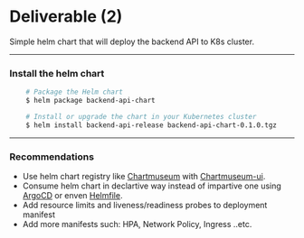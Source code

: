 # Deliverable (2)

Simple helm chart that will deploy the backend API to K8s cluster.

---

### Install the helm chart

```sh
    # Package the Helm chart
    $ helm package backend-api-chart

    # Install or upgrade the chart in your Kubernetes cluster
    $ helm install backend-api-release backend-api-chart-0.1.0.tgz

```

---
### Recommendations
- Use helm chart registry like [Chartmuseum](https://chartmuseum.com/) with [Chartmuseum-ui](https://github.com/chartmuseum/ui).
- Consume helm chart in declartive way instead of impartive one using [ArgoCD](https://argoproj.github.io/cd/) or enven [Helmfile](https://github.com/helmfile/helmfile).
- Add resource limits and liveness/readiness probes to deployment manifest
- Add more manifests such: HPA, Network Policy, Ingress ..etc.